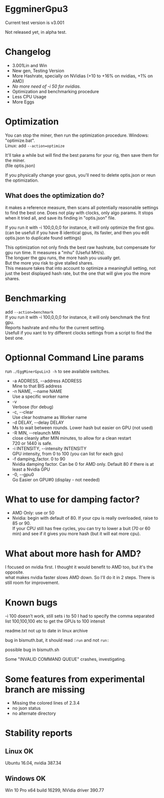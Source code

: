 # EggminerGpu3

Current test version is v3.001

Not released yet, in alpha test.

# Changelog

* 3.001Lin and Win
* New gen, Testing Version
* More Hashrate, specially on NVidias (+10 to +16% on nvidias, +1% on AMD)
* *No more need of -i 50 for nvidias.*
* Optimization and benchmarking procedure
* Less CPU Usage
* More Eggs

# Optimization

You can stop the miner, then run the optimization procedure.
Windows: "optimize.bat".  
Linux: add `--action=optimize`

It'll take a while but will find the best params for your rig, then save them for the miner.  
(file optis.json)

If you physically change your gpus, you'll need to delete optis.json or reun the optimization.

## What does the optimization do?
it makes a reference measure, then scans all potentially reasonable settings to find the best one.
Does not play with clocks, only algo params.
It stops when it tried all, and save its finding in "optis.json" file.

If you run it with -i 100,0,0,0 for instance, it will only optimize the first gpu.  
(can be usefull if you have 8 identical gpus, its faster, and then you edit optis.json to duplicate found settings)

This optimization not only finds the best raw hashrate, but compensate for gpu run time. It measures a "mhu" (Useful MH/s).  
The longuer the gpu runs, the more hash you usually get.  
But the more you risk to give stalled shares.  
This measure takes that into account to optimize a meaningfull setting, not just the best displayed hash rate, but the one that will give you the more shares.

# Benchmarking

add `--action=benchmark`  
If you run it with -i 100,0,0,0 for instance, it will only benchmark the first gpu.  
Reports hashrate and mhu for the current setting.  
Usefull if you xant to try different clocks settings from a script to find the best one.


# Optionnal Command Line params
run `./EggMinerGpuLin3 -h` to see available switches.
  
  * -a ADDRESS, --address ADDRESS  
  Mine to that BIS address
  * -n NAME, --name NAME  
  Use a specific worker name
  * -v                 
  Verbose (for debug)
  * -c, --clear           
  Use clear hostname as Worker name
  * -d DELAY, --delay DELAY                         
  Ms to wait between rounds. Lower hash but easier on GPU (not used)
  * -R MIN, --relaunch MIN  
  close cleanly after MIN minutes, to allow for a clean restart  
  720 or 1440 is safe.
  * -i INTENSITY, --intensity INTENSITY  
  GPU intensity, from 0 to 100 (you can list for each gpu)
  * -f damping_factor. 0 to 90  
  Nvidia damping factor. Can be 0 for AMD only. Default 80 if there is at least a Nvidia GPU
  * -0, --gpu0           
  Go Easier on GPU#0 (display - not needed)

# What to use for damping factor?
- AMD Only: use  or 50
- Nvidia: begin with default of 80. If your cpu is really overloaded, raise to 85 or 90.  
  If your CPU still has free cycles, you can try to lower a buit (70 or 60 min) and see if it gives you more hash (but it will eat more cpu).

# What about more hash for AMD?

I focused on nvidia first. I thought it would benefit to AMD too, but it's the opposite.  
what makes nvidia faster slows AMD down. So I'll do it in 2 steps. There is still room for improvement.

# Known bugs

-i 100 doesn’t work, still sets i to 50
I had to specify the comma separated list 100,100,100 etc to get the GPUs to 100 intensit

readme.txt not up to date in linux archive

bug in bismuth.bat, it should read `:run` and not `run:`

possible bug in bismuth.sh

Some "INVALID COMMAND QUEUE" crashes, investigating.

# Some features from experimental branch are missing

* Missing the colored lines of 2.3.4
* no json status
* no alternate directory

# Stability reports

## Linux OK
Ubuntu 16.04, nvidia 387.34

## Windows OK
Win 10 Pro x64 build 16299, NVidia driver 390.77
